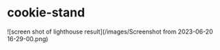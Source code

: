 # cookie-stand

![screen shot of lighthouse result](/images/Screenshot from 2023-06-20 16-29-00.png)
